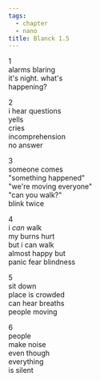 ```yaml
---
tags:
  - chapter
  - nano
title: Blanck 1.5
---
```


1  
alarms blaring  
it's night. what's  
happening?

2  
i hear questions  
yells  
cries  
incomprehension  
no answer

3  
someone comes  
"something happened"  
"we're moving everyone"  
"can you walk?"  
blink twice  

4  
i *can* walk  
my burns hurt  
but i can walk  
almost happy but  
panic fear blindness

5  
sit down  
place is crowded  
can hear breaths  
people moving

6  
people  
make noise  
even though  
everything  
is silent
